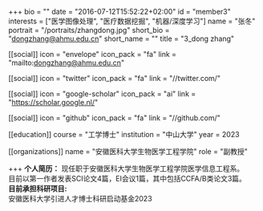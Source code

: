 
+++
bio = ""
date = "2016-07-12T15:52:22+02:00"
id = "member3"
interests = ["医学图像处理", "医疗数据挖掘", "机器/深度学习"]
name = "张冬"
portrait = "/portraits/zhangdong.jpg"
short_bio = "dongzhang@ahmu.edu.cn"
short_name = ""
title = "3_dong zhang"

[[social]]
    icon = "envelope"
    icon_pack = "fa"
    link = "mailto:dongzhang@ahmu.edu.cn"

[[social]]
    icon = "twitter"
    icon_pack = "fa"
    link = "//twitter.com/"

[[social]]
    icon = "google-scholar"
    icon_pack = "ai"
    link = "https://scholar.google.nl/"

[[social]]
    icon = "github"
    icon_pack = "fa"
    link = "//github.com/"

[[education]]
   course = "工学博士"
    institution = "中山大学"
    year = 2023

[[organizations]]
    name = "安徽医科大学生物医学工程学院"
    role = "副教授"

+++
**个人简历：** 
现任职于安徽医科大学生物医学工程学院医学信息工程系。    
目前以第一作者发表SCI论文4篇，EI会议1篇，其中包括CCFA/B类论文3篇。    
**目前承担科研项目:**    
安徽医科大学引进人才博士科研启动基金2023  